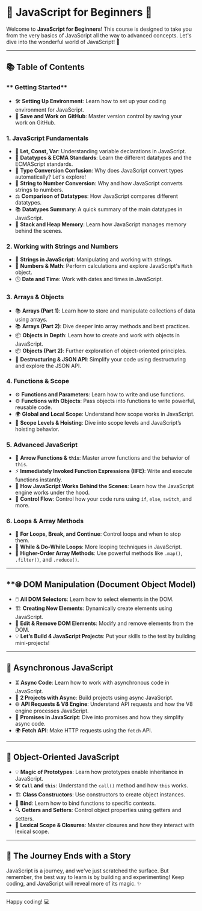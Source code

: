 # 🌟 JavaScript for Beginners 🌟

Welcome to **JavaScript for Beginners**! This course is designed to take you from the very basics of JavaScript all the way to advanced concepts. Let's dive into the wonderful world of JavaScript! 🚀

---

## 📚 Table of Contents

### ** Getting Started**
- 🛠️ **Setting Up Environment**: Learn how to set up your coding environment for JavaScript.
- 💾 **Save and Work on GitHub**: Master version control by saving your work on GitHub.

### **1. JavaScript Fundamentals**
- 🔑 **Let, Const, Var**: Understanding variable declarations in JavaScript.
- 🧩 **Datatypes & ECMA Standards**: Learn the different datatypes and the ECMAScript standards.
- 🔄 **Type Conversion Confusion**: Why does JavaScript convert types automatically? Let's explore!
- 🔢 **String to Number Conversion**: Why and how JavaScript converts strings to numbers.
- ⚖️ **Comparison of Datatypes**: How JavaScript compares different datatypes.
- 📚 **Datatypes Summary**: A quick summary of the main datatypes in JavaScript.
- 🧠 **Stack and Heap Memory**: Learn how JavaScript manages memory behind the scenes.

### **2. Working with Strings and Numbers**
- 📝 **Strings in JavaScript**: Manipulating and working with strings.
- 🔢 **Numbers & Math**: Perform calculations and explore JavaScript's `Math` object.
- 🕒 **Date and Time**: Work with dates and times in JavaScript.

### **3. Arrays & Objects**
- 📚 **Arrays (Part 1)**: Learn how to store and manipulate collections of data using arrays.
- 📚 **Arrays (Part 2)**: Dive deeper into array methods and best practices.
- 📦 **Objects in Depth**: Learn how to create and work with objects in JavaScript.
- 📦 **Objects (Part 2)**: Further exploration of object-oriented principles.
- 🧩 **Destructuring & JSON API**: Simplify your code using destructuring and explore the JSON API.

### **4. Functions & Scope**
- ⚙️ **Functions and Parameters**: Learn how to write and use functions.
- ⚙️ **Functions with Objects**: Pass objects into functions to write powerful, reusable code.
- 🌍 **Global and Local Scope**: Understand how scope works in JavaScript.
- 🚀 **Scope Levels & Hoisting**: Dive into scope levels and JavaScript’s hoisting behavior.

### **5. Advanced JavaScript**
- 🏹 **Arrow Functions & `this`**: Master arrow functions and the behavior of `this`.
- ⚡ **Immediately Invoked Function Expressions (IIFE)**: Write and execute functions instantly.
- 🧠 **How JavaScript Works Behind the Scenes**: Learn how the JavaScript engine works under the hood.
- 🔁 **Control Flow**: Control how your code runs using `if`, `else`, `switch`, and more.

### **6. Loops & Array Methods**
- 🔄 **For Loops, Break, and Continue**: Control loops and when to stop them.
- 🔁 **While & Do-While Loops**: More looping techniques in JavaScript.
- 🚀 **Higher-Order Array Methods**: Use powerful methods like `.map()`, `.filter()`, and `.reduce()`.

---

## **🌐 **DOM Manipulation** (Document Object Model)
- 🖱️ **All DOM Selectors**: Learn how to select elements in the DOM.
- 🏗️ **Creating New Elements**: Dynamically create elements using JavaScript.
- 📝 **Edit & Remove DOM Elements**: Modify and remove elements from the DOM.
- 💡 **Let’s Build 4 JavaScript Projects**: Put your skills to the test by building mini-projects!

---

## 🔄 **Asynchronous JavaScript**
- ⏳ **Async Code**: Learn how to work with asynchronous code in JavaScript.
- 🚀 **2 Projects with Async**: Build projects using async JavaScript.
- 🌐 **API Requests & V8 Engine**: Understand API requests and how the V8 engine processes JavaScript.
- 🤝 **Promises in JavaScript**: Dive into promises and how they simplify async code.
- 🌍 **Fetch API**: Make HTTP requests using the `fetch` API.

---

## 🧩 **Object-Oriented JavaScript**
- 💡 **Magic of Prototypes**: Learn how prototypes enable inheritance in JavaScript.
- 🛠️ **`Call` and `this`**: Understand the `call()` method and how `this` works.
- 🏗️ **Class Constructors**: Use constructors to create object instances.
- 🔗 **Bind**: Learn how to bind functions to specific contexts.
- 🔍 **Getters and Setters**: Control object properties using getters and setters.
- 🧠 **Lexical Scope & Closures**: Master closures and how they interact with lexical scope.

---

## 🎉 **The Journey Ends with a Story**  
JavaScript is a journey, and we've just scratched the surface. But remember, the best way to learn is by building and experimenting! Keep coding, and JavaScript will reveal more of its magic. ✨

---

Happy coding! 💻
